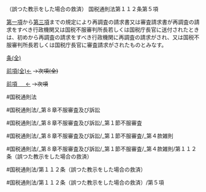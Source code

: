 （誤つた教示をした場合の救済）
国税通則法第１１２条第５項

[第一項](国税通則法＿＿＿＿＿第１１２条第１項)から[第三項](国税通則法＿＿＿＿＿第１１２条第３項)までの規定により再調査の請求書又は審査請求書が再調査の請求をすべき行政機関又は国税不服審判所長若しくは国税庁長官に送付されたときは、初めから再調査の請求をすべき行政機関に再調査の請求がされ、又は国税不服審判所長若しくは国税庁長官に審査請求がされたものとみなす。

[条(全)](国税通則法＿＿＿＿＿第１１２条_.md)

[前項(全)←](国税通則法＿＿＿＿＿第１１２条第４項_.md)  ~~→次項(全)~~

[前項 　 ←](国税通則法＿＿＿＿＿第１１２条第４項.md)  ~~→次項~~



#国税通則法

#国税通則法/_第８章不服審査及び訴訟

#国税通則法/_第８章不服審査及び訴訟/_第１節不服審査

#国税通則法/_第８章不服審査及び訴訟/_第１節不服審査/_第４款雑則

#国税通則法/_第８章不服審査及び訴訟/_第１節不服審査/_第４款雑則/第１１２条（誤つた教示をした場合の救済）

#国税通則法/第１１２条（誤つた教示をした場合の救済）

#国税通則法/第１１２条（誤つた教示をした場合の救済）/第５項

